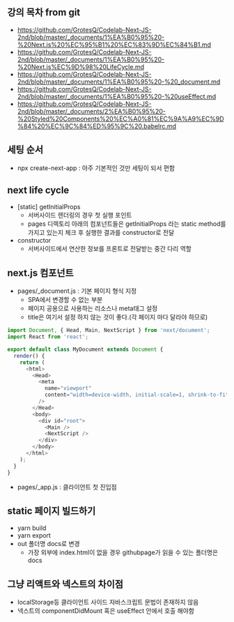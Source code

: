 ## 강의 목차 from git
- https://github.com/GrotesQ/Codelab-Next-JS-2nd/blob/master/_documents/1%EA%B0%95%20-%20Next.js%20%EC%95%B1%20%EC%83%9D%EC%84%B1.md
- https://github.com/GrotesQ/Codelab-Next-JS-2nd/blob/master/_documents/1%EA%B0%95%20-%20Next.js%EC%9D%98%20LifeCycle.md
- https://github.com/GrotesQ/Codelab-Next-JS-2nd/blob/master/_documents/1%EA%B0%95%20-%20_document.md
- https://github.com/GrotesQ/Codelab-Next-JS-2nd/blob/master/_documents/1%EA%B0%95%20-%20useEffect.md
- https://github.com/GrotesQ/Codelab-Next-JS-2nd/blob/master/_documents/2%EA%B0%95%20-%20Styled%20Components%20%EC%A0%81%EC%9A%A9%EC%9D%84%20%EC%9C%84%ED%95%9C%20.babelrc.md

## 세팅 순서
- npx create-next-app : 아주 기본적인 것만 세팅이 되서 편함

## next life cycle
- [static] getInitialProps
  - 서버사이드 렌더링의 경우 첫 실행 포인트
  - pages 디렉토리 아래의 컴포넌트들은 getInitialProps 라는 static method를 가지고 있는지 체크 후 실행한 결과를 constructor로 전달
- constructor
  - 서버사이드에서 연산한 정보를 프론트로 전달받는 중간 다리 역할

## next.js 컴포넌트
- pages/_document.js : 기본 페이지 형식 지정
  - SPA에서 변경할 수 없는 부분
  - 페이지 공용으로 사용하는 리소스나 meta태그 설정
  - title은 여기서 설정 하지 않는 것이 좋다.(각 페이지 마다 달라야 하므로)

```javascript
import Document, { Head, Main, NextScript } from 'next/document';
import React from 'react';

export default class MyDocument extends Document {
  render() {
    return (
      <html>
        <Head>
          <meta
            name="viewport"
            content="width=device-width, initial-scale=1, shrink-to-fit=no"
          />
        </Head>
        <body>
          <div id="root">
            <Main />
            <NextScript />
          </div>
        </body>
      </html>
    );
  }
}
```

- pages/_app.js : 클라이언트 첫 진입점

## static 페이지 빌드하기
- yarn build
- yarn export
- out 폴더명 docs로 변경
  - 가장 외부에 index.html이 없을 경우 githubpage가 읽을 수 있는 폴더명은 docs

## 그냥 리액트와 넥스트의 차이점
- localStorage등 클라이언트 사이드 자바스크립트 문법이 존재하지 않음
- 넥스트의 componentDidMount 혹은 useEffect 안에서 호출 해야함